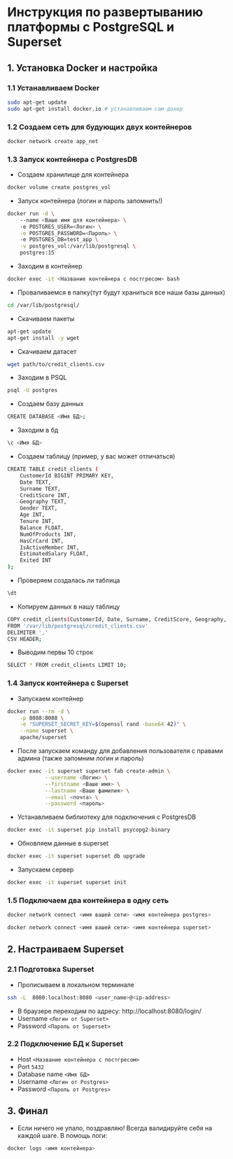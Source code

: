 # Инструкция по развертыванию платформы с PostgreSQL и Superset
## 1. Установка Docker и настройка
### 1.1 Устанавливаем Docker
```bash
sudo apt-get update
sudo apt-get install docker.io # устанавливаем сам докер
```
### 1.2 Создаем сеть для будующих двух контейнеров
```bash
docker network create app_net
```
### 1.3 Запуск контейнера с PostgresDB
* Cоздаем хранилище для контейнера 
```bash
docker volume create postgres_vol
```
* Запуск контейнера (логин и пароль запомнить!)
```bash  
docker run -d \                
    --name <Ваше имя для контейнера> \ 
    -e POSTGRES_USER=<Логин> \
    -e POSTGRES_PASSWORD=<Пароль> \ 
    -e POSTGRES_DB=test_app \
    -v postgres_vol:/var/lib/postgresql \
    postgres:15
```
* Заходим в контейнер
```bash
docker exec -it <Название контейнера с постгресом> bash
```
* Проваливаемся в папку(тут будут храниться все наши базы данных)
```bash
cd /var/lib/postgresql/
```
* Скачиваем пакеты
```bash
apt-get update
apt-get install -y wget  
```
* Скачиваем датасет
```bash
wget path/to/credit_clients.csv
```
* Заходим в PSQL
```bash
psql -U postgres
```
* Создаем базу данных
```bash
CREATE DATABASE <Имя БД>;
```
* Заходим в бд
```bash
\c <Имя БД>
```
* Создаем таблицу (пример, у вас может отличаться)
```bash
CREATE TABLE credit_clients (
    CustomerId BIGINT PRIMARY KEY, 
    Date TEXT,                
    Surname TEXT,                 
    CreditScore INT,             
    Geography TEXT,             
    Gender TEXT,               
    Age INT,                     
    Tenure INT,                 
    Balance FLOAT,              
    NumOfProducts INT,        
    HasCrCard INT,                 
    IsActiveMember INT,           
    EstimatedSalary FLOAT,        
    Exited INT                     
);
```
* Проверяем создалась ли таблица
```bash
\dt
```
* Копируем данных в нашу таблицу
```bash
COPY credit_clients(CustomerId, Date, Surname, CreditScore, Geography, Gender, Age, Tenure, Balance, NumOfProducts, HasCrCard, IsActiveMember, EstimatedSalary, Exited)
FROM '/var/lib/postgresql/credit_clients.csv'
DELIMITER ','
CSV HEADER;
```
* Выводим первы 10 строк
```bash
SELECT * FROM credit_clients LIMIT 10;
```
### 1.4 Запуск контейнера с Superset
* Запускаем контейнер 
```bash
docker run --rm -d \
    -p 8088:8088 \
    -e "SUPERSET_SECRET_KEY=$(openssl rand -base64 42)" \
    --name superset \
    apache/superset
```
* После запускаем команду для добавления пользователя с правами админа (также запомним логин и пароль)
```bash
docker exec -it superset superset fab create-admin \
            --username <Логин> \
            --firstname <Ваше имя> \
            --lastname <Ваше фамилия> \
            --email <почта> \
            --password <пароль>
```
* Устанавливаем библиотеку для подключения с PostgresDB
```bash
docker exec -it superset pip install psycopg2-binary
```
* Обновляем данные в superset
```bash
docker exec -it superset superset db upgrade
```
* Запускаем сервер
```bash
docker exec -it superset superset init
```
### 1.5 Подключаем два контейнера в одну сеть
```bash
docker network connect <имя вашей сети> <имя контейнера postgres>
```
```bash
docker network connect <имя вашей сети> <имя контейнера superset>
```
## 2. Настраиваем Superset
### 2.1 Подготовка Superset
* Прописываем в локальном терминале
```bash
ssh -L  8080:localhost:8080 <user_name>@<ip-address>
```
* В браузере переходим по адресу: http://localhost:8080/login/
* Username
`<Логин от Superset>`
* Password
`<Пароль от Superset>`
### 2.2 Подключение БД к Superset
* Host
`<Название контейнера с постгресом>`
* Port
`5432`
* Database name
`<Имя БД>`
* Username
`<Логин от Postgres>`
* Password
`<Пароль от Postgres>`
## 3. Финал
* Если ничего не упало, поздравляю! Всегда валидируйте себя на каждой шаге. В помощь логи:
```bash
docker logs <имя контейнера>
```
